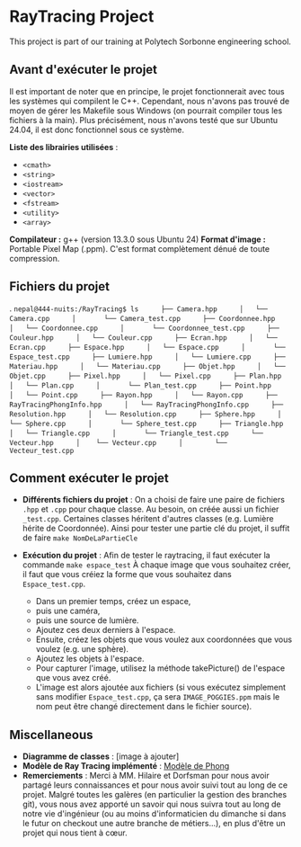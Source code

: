 
# RayTracing Project
This project is part of our training at Polytech Sorbonne engineering school.

## Avant d'exécuter le projet

Il est important de noter que en principe, le projet fonctionnerait avec tous les systèmes qui compilent le C++. Cependant, nous n'avons pas trouvé de moyen de gérer les Makefile sous Windows (on pourrait compiler tous les fichiers à la main). Plus précisément, nous n'avons testé que sur Ubuntu 24.04, il est donc fonctionnel sous ce système.

**Liste des librairies utilisées** :
- `<cmath>`
- `<string>`
- `<iostream>`
- `<vector>`
- `<fstream>`
- `<utility>`
- `<array>`

**Compilateur :** g++ (version 13.3.0 sous Ubuntu 24)
**Format d'image :** Portable Pixel Map (.ppm). C'est format complètement dénué de toute compression.

## Fichiers du projet

.
`nepal@444-nuits:/RayTracing$ ls`
`     ├── Camera.hpp`
`     │   └── Camera.cpp`
`     │       └── Camera_test.cpp`
`     ├── Coordonnee.hpp`
`     │   └── Coordonnee.cpp`
`     │       └── Coordonnee_test.cpp`
`     ├── Couleur.hpp`
`     │   └── Couleur.cpp`
`     ├── Ecran.hpp`
`     │   └── Ecran.cpp`
`     ├── Espace.hpp`
`     │   └── Espace.cpp`
`     │       └── Espace_test.cpp`
`     ├── Lumiere.hpp`
`     │   └── Lumiere.cpp`
`     ├── Materiau.hpp`
`     │   └── Materiau.cpp`
`     ├── Objet.hpp`
`     │   └── Objet.cpp`
`     ├── Pixel.hpp`
`     │   └── Pixel.cpp`
`     ├── Plan.hpp`
`     │   └── Plan.cpp`
`     │       └── Plan_test.cpp`
`     ├── Point.hpp`
`     │   └── Point.cpp`
`     ├── Rayon.hpp`
`     │   └── Rayon.cpp`
`     ├── RayTracingPhongInfo.hpp`
`     │   └── RayTracingPhongInfo.cpp`
`     ├── Resolution.hpp`
`     │   └── Resolution.cpp`
`     ├── Sphere.hpp`
`     │   └── Sphere.cpp`
`     │       └── Sphere_test.cpp`
`     ├── Triangle.hpp`
`     │   └── Triangle.cpp`
`     │       └── Triangle_test.cpp`
`     └── Vecteur.hpp`
`     │    └── Vecteur.cpp`
`     │        └── Vecteur_test.cpp`

## Comment exécuter le projet

- **Différents fichiers du projet** :
  On a choisi de faire une paire de fichiers `.hpp` et `.cpp` pour chaque classe. Au besoin, on créée aussi un fichier `_test.cpp`. Certaines classes héritent d'autres classes (e.g. Lumière hérite de Coordonnée). Ainsi pour tester une partie clé du projet, il suffit de faire `make NomDeLaPartieCle`

- **Exécution du projet** :
Afin de tester le raytracing, il faut exécuter la commande
  `make espace_test` 
  À chaque image que vous souhaitez créer, il faut que vous créiez  la forme que vous souhaitez dans `Espace_test.cpp`.
  - Dans un premier temps, créez un espace,
  - puis une caméra,
  - puis une source de lumière.
  - Ajoutez ces deux derniers à l'espace.
  - Ensuite, créez les objets que vous voulez aux coordonnées que vous voulez (e.g. une sphère).
  - Ajoutez les objets à l'espace.
  - Pour capturer l'image, utilisez la méthode takePicture() de l'espace que vous avez créé.
  - L'image est alors ajoutée aux fichiers (si vous exécutez simplement sans modifier `Espace_test.cpp`, ça sera `IMAGE_POGGIES.ppm` mais le nom peut être changé directement dans le fichier source).
 
## Miscellaneous
- **Diagramme de classes** : [image à ajouter]
- **Modèle de Ray Tracing implémenté** : [Modèle de Phong](https://en.wikipedia.org/wiki/Phong_reflection_model)
- **Remerciements** : Merci à MM. Hilaire et Dorfsman pour nous avoir partagé leurs connaissances et pour nous avoir suivi tout au long de ce projet. Malgré toutes les galères (en particulier la gestion des branches git), vous nous avez apporté un savoir qui nous suivra tout au long de notre vie d'ingénieur (ou au moins d'informaticien du dimanche si dans le futur on checkout une autre branche de métiers...), en plus d'être un projet qui nous tient à cœur.

